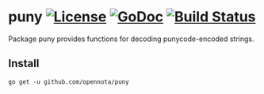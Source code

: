 puny [![License](https://img.shields.io/badge/licence-BSD--2--Clause-blue.svg)](https://opensource.org/licenses/BSD-2-Clause) [![GoDoc](http://godoc.org/github.com/golang-commonmark/puny?status.svg)](http://godoc.org/github.com/golang-commonmark/puny) [![Build Status](https://travis-ci.org/golang-commonmark/puny.png?branch=master)](https://travis-ci.org/golang-commonmark/puny)
====

Package puny provides functions for decoding punycode-encoded strings.

## Install

    go get -u github.com/opennota/puny

